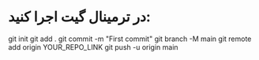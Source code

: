 # در ترمینال گیت اجرا کنید:
git init
git add .
git commit -m "First commit"
git branch -M main
git remote add origin YOUR_REPO_LINK
git push -u origin main
